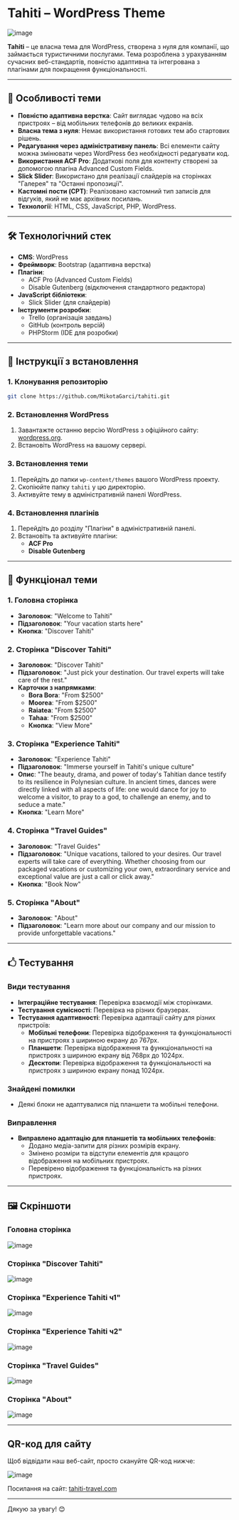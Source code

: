 # Tahiti – WordPress Theme

![image](https://github.com/user-attachments/assets/cc070501-ca01-473f-815a-96de7a1aafc1)


**Tahiti** – це власна тема для WordPress, створена з нуля для компанії, що займається туристичними послугами. Тема розроблена з урахуванням сучасних веб-стандартів, повністю адаптивна та інтегрована з плагінами для покращення функціональності.

---

## 🌟 Особливості теми

- **Повністю адаптивна верстка**: Сайт виглядає чудово на всіх пристроях – від мобільних телефонів до великих екранів.
- **Власна тема з нуля**: Немає використання готових тем або стартових рішень.
- **Редагування через адміністративну панель**: Всі елементи сайту можна змінювати через WordPress без необхідності редагувати код.
- **Використання ACF Pro**: Додаткові поля для контенту створені за допомогою плагіна Advanced Custom Fields.
- **Slick Slider**: Використано для реалізації слайдерів на сторінках "Галерея" та "Останні пропозиції".
- **Кастомні пости (CPT)**: Реалізовано кастомний тип записів для відгуків, який не має архівних посилань.
- **Технології**: HTML, CSS, JavaScript, PHP, WordPress.

---

## 🛠 Технологічний стек

- **CMS**: WordPress
- **Фреймворк**: Bootstrap (адаптивна верстка)
- **Плагіни**:
  - ACF Pro (Advanced Custom Fields)
  - Disable Gutenberg (відключення стандартного редактора)
- **JavaScript бібліотеки**:
  - Slick Slider (для слайдерів)
- **Інструменти розробки**:
  - Trello (організація завдань)
  - GitHub (контроль версій)
  - PHPStorm (IDE для розробки)

---

## 🚀 Інструкції з встановлення

### 1. Клонування репозиторію

```bash
git clone https://github.com/MikotaGarci/tahiti.git
```

### 2. Встановлення WordPress

1. Завантажте останню версію WordPress з офіційного сайту: [wordpress.org](https://wordpress.org).
2. Встановіть WordPress на вашому сервері.

### 3. Встановлення теми

1. Перейдіть до папки `wp-content/themes` вашого WordPress проекту.
2. Скопіюйте папку `tahiti` у цю директорію.
3. Активуйте тему в адміністративній панелі WordPress.

### 4. Встановлення плагінів

1. Перейдіть до розділу "Плагіни" в адміністративній панелі.
2. Встановіть та активуйте плагіни:
   - **ACF Pro**
   - **Disable Gutenberg**



---

## 📝 Функціонал теми

### 1. Головна сторінка

- **Заголовок**: "Welcome to Tahiti"
- **Підзаголовок**: "Your vacation starts here"
- **Кнопка**: "Discover Tahiti"

### 2. Сторінка "Discover Tahiti"

- **Заголовок**: "Discover Tahiti"
- **Підзаголовок**: "Just pick your destination. Our travel experts will take care of the rest."
- **Карточки з напрямками**:
  - **Bora Bora**: "From $2500"
  - **Moorea**: "From $2500"
  - **Raiatea**: "From $2500"
  - **Tahaa**: "From $2500"
  - **Кнопка**: "View More"

### 3. Сторінка "Experience Tahiti"

- **Заголовок**: "Experience Tahiti"
- **Підзаголовок**: "Immerse yourself in Tahiti's unique culture"
- **Опис**: "The beauty, drama, and power of today's Tahitian dance testify to its resilience in Polynesian culture. In ancient times, dances were directly linked with all aspects of life: one would dance for joy to welcome a visitor, to pray to a god, to challenge an enemy, and to seduce a mate."
- **Кнопка**: "Learn More"

### 4. Сторінка "Travel Guides"

- **Заголовок**: "Travel Guides"
- **Підзаголовок**: "Unique vacations, tailored to your desires. Our travel experts will take care of everything. Whether choosing from our packaged vacations or customizing your own, extraordinary service and exceptional value are just a call or click away."
- **Кнопка**: "Book Now"

### 5. Сторінка "About"

- **Заголовок**: "About"
- **Підзаголовок**: "Learn more about our company and our mission to provide unforgettable vacations."

---

## 🖒 Тестування

### Види тестування

- **Інтеграційне тестування**: Перевірка взаємодії між сторінками.
- **Тестування сумісності**: Перевірка на різних браузерах.
- **Тестування адаптивності**: Перевірка адаптації сайту для різних пристроїв:
  - **Мобільні телефони**: Перевірка відображення та функціональності на пристроях з шириною екрану до 767px.
  - **Планшети**: Перевірка відображення та функціональності на пристроях з шириною екрану від 768px до 1024px.
  - **Десктопи**: Перевірка відображення та функціональності на пристроях з шириною екрану понад 1024px.

### Знайдені помилки

- Деякі блоки не адаптувалися під планшети та мобільні телефони.

### Виправлення

- **Виправлено адаптацію для планшетів та мобільних телефонів**:
  - Додано медіа-запити для різних розмірів екрану.
  - Змінено розміри та відступи елементів для кращого відображення на мобільних пристроях.
  - Перевірено відображення та функціональність на різних пристроях.

---

## 🖼 Скріншоти

### Головна сторінка

![image](https://github.com/user-attachments/assets/42e724f6-2c06-4b00-a5bc-28ddb7ad59bd)


### Сторінка "Discover Tahiti"

![image](https://github.com/user-attachments/assets/5171bd60-0437-4537-9ecc-30054c0590a6)


### Сторінка "Experience Tahiti ч1"

![image](https://github.com/user-attachments/assets/c6bba99a-50ac-404b-b7a1-de1f57f42f5b)


### Сторінка "Experience Tahiti ч2"

![image](https://github.com/user-attachments/assets/72286f1c-55d6-4287-a082-b65d8307871a)


### Сторінка "Travel Guides"

![image](https://github.com/user-attachments/assets/f6fd4f15-b4b6-4a15-a077-7ea743525ef9)


### Сторінка "About"

![image](https://github.com/user-attachments/assets/bf7a8571-a88d-4c97-91c4-cb375889b662)


---



## QR-код для сайту

Щоб відвідати наш веб-сайт, просто скануйте QR-код нижче:

![image](https://github.com/user-attachments/assets/47054fb4-84f5-45e9-a04d-c450c162c79f)




Посилання на сайт: [tahiti-travel.com](http://ready-for-feedback3.com/ppfc/skliar/)

---

Дякую за увагу! 😊
